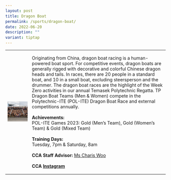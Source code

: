 ```yaml
---
layout: post
title: Dragon Boat
permalink: /sports/dragon-boat/
date: 2022-06-20
description: ""
variant: tiptap
---
```

<table style="minWidth: 50px">
<colgroup>
<col>
<col>
</colgroup>
<tbody>
<tr>
<td rowspan="1" colspan="1">
<div class="isomer-image-wrapper">
<img style="width: 100%" height="auto" width="100%" alt="" src="/images/Sports/Dragon_Boat.png">
</div>
</td>
<td rowspan="1" colspan="1">
<p>Originating from China, dragon boat racing is a human-powered boat sport.
For competitive events, dragon boats are generally rigged with decorative
and colorful Chinese dragon heads and tails. In races, there are 20 people
in a standard boat, and 10 in a small boat, excluding steersperson and
the drummer. The dragon boat races are the highlight of the Week Zero activities
in our annual Temasek Polytechnic Regatta. TP Dragon Boat Teams (Men &amp;
Women) compete in the Polytechnic-ITE (POL-ITE) Dragon Boat Race and external
competitions annually.
<br>
<br><strong>Achievements:</strong>
<br>POL-ITE Games 2023: Gold (Men’s Team), Gold (Women’s Team) &amp; Gold
(Mixed Team)
<br>
<br><strong>Training Days:</strong>
<br>Tuesday, 7pm &amp; Saturday, 8am
<br>
<br><strong>CCA Staff Advisor:</strong>  <a href="mailto:Charis_WOO@tp.edu.sg" rel="noopener noreferrer nofollow" target="_blank">Ms Charis Woo</a>
<br>
<br><strong>CCA <a href="https://www.instagram.com/temasekpolydragonboat/" rel="noopener noreferrer nofollow" target="_blank">Instagram</a></strong>
</p>
</td>
</tr>
</tbody>
</table>
<p></p>